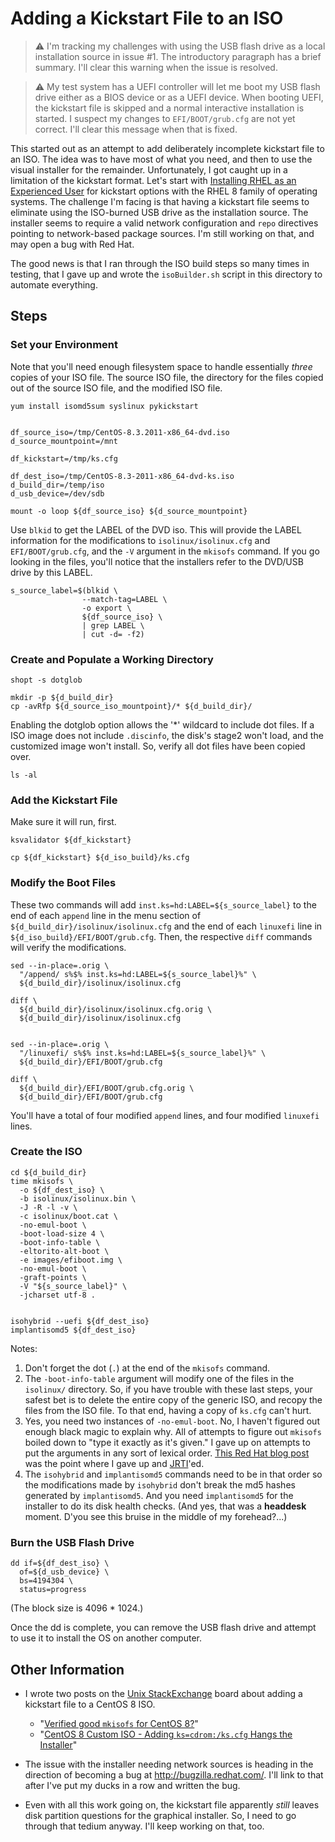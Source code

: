 # Adding a Kickstart File to an ISO

> :warning: I'm tracking my challenges with using the USB flash drive as a
local installation source in issue #1. The introductory paragraph has a brief
summary. I'll clear this warning when the issue is resolved.

> :warning: My test system has a UEFI controller will let me boot my USB flash
drive either as a BIOS device or as a UEFI device. When booting UEFI, the
kickstart file is skipped and a normal interactive installation is started. I
suspect my changes to `EFI/BOOT/grub.cfg` are not yet correct. I'll clear this
message when that is fixed.

This started out as an attempt to add deliberately incomplete kickstart file to
an ISO. The idea was to have most of what you need, and then to use the visual
installer for the remainder. Unfortunately, I got caught up in a limitation of
the kickstart format. Let's start with
[Installing RHEL as an Experienced User][redhat01] for kickstart options with
the RHEL 8 family of operating systems. The challenge I'm facing is that
having a kickstart file seems to eliminate using the ISO-burned USB drive as
the installation source. The installer seems to require a valid network
configuration and `repo` directives pointing to network-based package sources.
I'm still working on that, and may open a bug with Red Hat.

The good news is that I ran through the ISO build steps so many times in
testing, that I gave up and wrote the `isoBuilder.sh` script in this directory
to automate everything.

[redhat01]: https://access.redhat.com/documentation/en-us/red_hat_enterprise_linux/8/html/performing_an_advanced_rhel_installation/kickstart-commands-and-options-reference_installing-rhel-as-an-experienced-user#user_kickstart-commands-for-system-configuration

## Steps

### Set your Environment

Note that you'll need enough filesystem space to handle essentially *three*
copies of your ISO file. The source ISO file, the directory for the files
copied out of the source ISO file, and the modified ISO file.

```
yum install isomd5sum syslinux pykickstart


df_source_iso=/tmp/CentOS-8.3.2011-x86_64-dvd.iso
d_source_mountpoint=/mnt

df_kickstart=/tmp/ks.cfg

df_dest_iso=/tmp/CentOS-8.3-2011-x86_64-dvd-ks.iso
d_build_dir=/temp/iso
d_usb_device=/dev/sdb

mount -o loop ${df_source_iso} ${d_source_mountpoint}
```

Use `blkid` to get the LABEL of the DVD iso. This will provide the LABEL
information for the modifications to `isolinux/isolinux.cfg` and
`EFI/BOOT/grub.cfg`, and the `-V` argument in the `mkisofs` command. If you go
looking in the files, you'll notice that the installers refer to the DVD/USB
drive by this LABEL.

```
s_source_label=$(blkid \
                --match-tag=LABEL \
                -o export \
                ${df_source_iso} \
                | grep LABEL \
                | cut -d= -f2)
```


### Create and Populate a Working Directory

```
shopt -s dotglob

mkdir -p ${d_build_dir}
cp -avRfp ${d_source_iso_mountpoint}/* ${d_build_dir}/
```

Enabling the dotglob option allows the '*' wildcard to include dot files. If a
ISO image does not include `.discinfo`, the disk's stage2 won't load, and the
customized image won't install. So, verify all dot files have been copied over.

```
ls -al
```


### Add the Kickstart File

Make sure it will run, first.

```
ksvalidator ${df_kickstart}

cp ${df_kickstart} ${d_iso_build}/ks.cfg
```


###  Modify the Boot Files

These two commands will add `inst.ks=hd:LABEL=${s_source_label}` to the end
of each `append` line in the menu section of
`${d_build_dir}/isolinux/isolinux.cfg` and the end of each `linuxefi` line in
`${d_iso_build}/EFI/BOOT/grub.cfg`. Then, the respective `diff` commands will
verify the modifications.

```
sed --in-place=.orig \
  "/append/ s%$% inst.ks=hd:LABEL=${s_source_label}%" \
  ${d_build_dir}/isolinux/isolinux.cfg

diff \
  ${d_build_dir}/isolinux/isolinux.cfg.orig \
  ${d_build_dir}/isolinux/isolinux.cfg


sed --in-place=.orig \
  "/linuxefi/ s%$% inst.ks=hd:LABEL=${s_source_label}%" \
  ${d_build_dir}/EFI/BOOT/grub.cfg

diff \
  ${d_build_dir}/EFI/BOOT/grub.cfg.orig \
  ${d_build_dir}/EFI/BOOT/grub.cfg
```


You'll have a total of four modified `append` lines, and four modified
`linuxefi` lines.


### Create the ISO

```
cd ${d_build_dir}
time mkisofs \
  -o ${df_dest_iso} \
  -b isolinux/isolinux.bin \
  -J -R -l -v \
  -c isolinux/boot.cat \
  -no-emul-boot \
  -boot-load-size 4 \
  -boot-info-table \
  -eltorito-alt-boot \
  -e images/efiboot.img \
  -no-emul-boot \
  -graft-points \
  -V "${s_source_label}" \
  -jcharset utf-8 .


isohybrid --uefi ${df_dest_iso}
implantisomd5 ${df_dest_iso}

```

Notes:
1. Don't forget the dot (`.`) at the end of the `mkisofs` command.
1. The `-boot-info-table` argument will modify one of the files in the
`isolinux/` directory. So, if you have trouble with these last steps, your
safest bet is to delete the entire copy of the generic ISO, and recopy the
files from the ISO file. To that end, having a copy of `ks.cfg` can't hurt.
1. Yes, you need two instances of `-no-emul-boot`. No, I haven't figured out
enough black magic to explain why. All of attempts to figure out `mkisofs`
boiled down to "type it exactly as it's given." I gave up on attempts to put
the arguments in any sort of lexical order. [This Red Hat blog post][blog] was
the point where I gave up and [JRTI][]'ed.
1. The `isohybrid` and `implantisomd5` commands need to be in that order so the
modifications made by `isohybrid` don't break the md5 hashes generated by
`implantisomd5`. And you need `implantisomd5` for the installer to do its disk
health checks. (And yes, that was a **headdesk** moment. D'you see this bruise
in the middle of my forehead?...)

[blog]: https://www.redhat.com/sysadmin/optimized-iso-image
[JRTI]: https://www.space.com/28445-spacex-elon-musk-drone-ships-names.html


### Burn the USB Flash Drive

```
dd if=${df_dest_iso} \
  of=${d_usb_device} \
  bs=4194304 \
  status=progress
```

(The block size is 4096 * 1024.)

Once the dd is complete, you can remove the USB flash drive and attempt to use
it to install the OS on another computer.


## Other Information

- I wrote two posts on the [Unix StackExchange][use] board about adding a
kickstart file to a CentOS 8 ISO.
  - "[Verified good `mkisofs` for CentOS 8?][use01]"
  - "[CentOS 8 Custom ISO - Adding `ks=cdrom:/ks.cfg` Hangs the Installer][use02]"

- The issue with the installer needing network sources is heading in the
direction of becoming a bug at http://bugzilla.redhat.com/. I'll link to that
after I've put my ducks in a row and written the bug.

- Even with all this work going on, the kickstart file apparently *still*
leaves disk partition questions for the graphical installer. So, I need to go
through that tedium anyway. I'll keep working on that, too.

[use]: https://unix.stackexchange.com/
[use01]: https://unix.stackexchange.com/questions/640232/verified-good-mkisofs-for-centos-8
[use02]: https://unix.stackexchange.com/questions/641277/centos-8-custom-iso-adding-ks-cdrom-ks-cfg-hangs-the-installer

